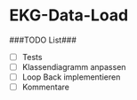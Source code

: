 EKG-Data-Load
=============
###TODO List###
- [ ] Tests
- [ ] Klassendiagramm anpassen
- [ ] Loop Back implementieren
- [ ] Kommentare

